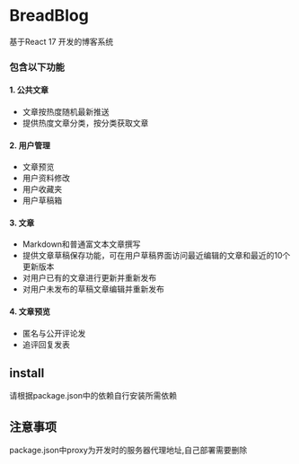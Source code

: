 # BreadBlog
基于React 17 开发的博客系统

### 包含以下功能
#### 1. 公共文章
  * 文章按热度随机最新推送
  * 提供热度文章分类，按分类获取文章

#### 2. 用户管理
  * 文章预览
  * 用户资料修改
  * 用户收藏夹
  * 用户草稿箱
  
#### 3. 文章
  * Markdown和普通富文本文章撰写
  * 提供文章草稿保存功能，可在用户草稿界面访问最近编辑的文章和最近的10个更新版本
  * 对用户已有的文章进行更新并重新发布
  * 对用户未发布的草稿文章编辑并重新发布
#### 4. 文章预览
  * 匿名与公开评论发
  * 追评回复发表
## install
 请根据package.json中的依赖自行安装所需依赖
## 注意事项
 package.json中proxy为开发时的服务器代理地址,自己部署需要删除
